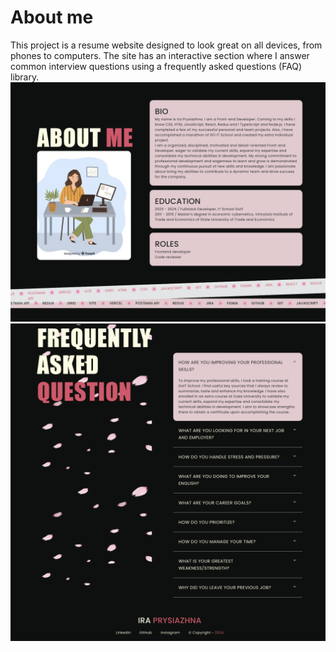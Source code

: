 # About me

This project is a resume website designed to look great on all devices, from
phones to computers. The site has an interactive section where I answer common
interview questions using a frequently asked questions (FAQ) library.
![](./src/img/Знімок%20екрана%202024-08-20%20о%2023.41.54.png)
![](./src/img/Знімок%20екрана%202024-08-20%20о%2023.41.34.png)
